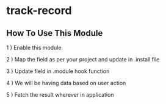 # track-record

How To Use This Module
-----------------------

1 ) Enable this module

2 ) Map the field as per your project and update in .install file

3 ) Update field in .module hook function

4 ) We will be having data based on user action

5 ) Fetch the result wherever in application 